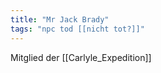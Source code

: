 ```yaml
---
title: "Mr Jack Brady"
tags: "npc tod [[nicht tot?]]"
---
```

Mitglied der [[Carlyle_Expedition]]